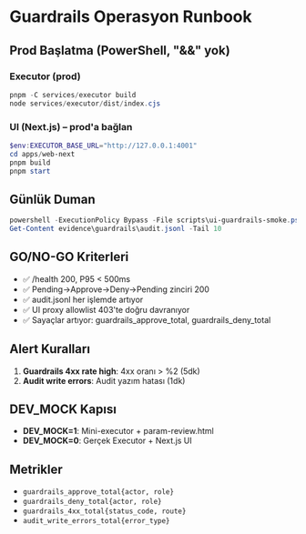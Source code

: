 # Guardrails Operasyon Runbook

## Prod Başlatma (PowerShell, "&&" yok)

### Executor (prod)
```powershell
pnpm -C services/executor build
node services/executor/dist/index.cjs
```

### UI (Next.js) – prod'a bağlan
```powershell
$env:EXECUTOR_BASE_URL="http://127.0.0.1:4001"
cd apps/web-next
pnpm build
pnpm start
```

## Günlük Duman

```powershell
powershell -ExecutionPolicy Bypass -File scripts\ui-guardrails-smoke.ps1
Get-Content evidence\guardrails\audit.jsonl -Tail 10
```

## GO/NO-GO Kriterleri

- ✅ /health 200, P95 < 500ms
- ✅ Pending→Approve→Deny→Pending zinciri 200
- ✅ audit.jsonl her işlemde artıyor
- ✅ UI proxy allowlist 403'te doğru davranıyor
- ✅ Sayaçlar artıyor: guardrails_approve_total, guardrails_deny_total

## Alert Kuralları

1. **Guardrails 4xx rate high**: 4xx oranı > %2 (5dk)
2. **Audit write errors**: Audit yazım hatası (1dk)

## DEV_MOCK Kapısı

- **DEV_MOCK=1**: Mini-executor + param-review.html
- **DEV_MOCK=0**: Gerçek Executor + Next.js UI

## Metrikler

- `guardrails_approve_total{actor, role}`
- `guardrails_deny_total{actor, role}`
- `guardrails_4xx_total{status_code, route}`
- `audit_write_errors_total{error_type}`
